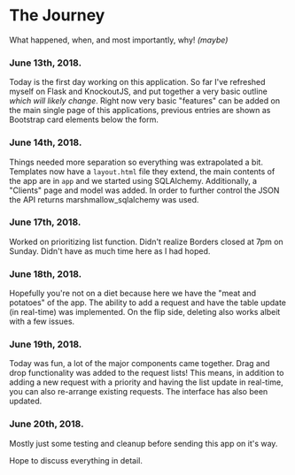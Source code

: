 The Journey
===========

What happened, when, and most importantly, why! _(maybe)_

### June 13th, 2018.
Today is the first day working on this application. So far I've refreshed myself on Flask and KnockoutJS, and put together a very basic outline _which will likely change_. Right now very basic "features" can be added on the main single page of this applications, previous entries are shown as Bootstrap card elements below the form.

### June 14th, 2018.
Things needed more separation so everything was extrapolated a bit. Templates now have a `layout.html` file they extend, the main contents of the app are in `app` and we started using SQLAlchemy. Additionally, a "Clients" page and model was added. In order to further control the JSON the API returns marshmallow_sqlalchemy was used.

### June 17th, 2018.
Worked on prioritizing list function. Didn't realize Borders closed at 7pm on Sunday. Didn't have as much time here as I had hoped.

### June 18th, 2018.
Hopefully you're not on a diet because here we have the "meat and potatoes" of the app. The ability to add a request and have the table update (in real-time) was implemented. On the flip side, deleting also works albeit with a few issues.

### June 19th, 2018.
Today was fun, a lot of the major components came together. Drag and drop functionality was added to the request lists! This means, in addition to adding a new request with a priority and having the list update in real-time, you can also re-arrange existing requests. The interface has also been updated.

### June 20th, 2018.
Mostly just some testing and cleanup before sending this app on it's way.

Hope to discuss everything in detail.
